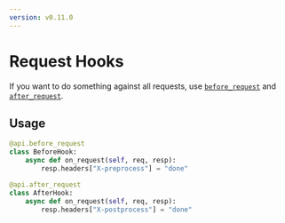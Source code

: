 ```yaml
---
version: v0.11.0
---
```


# Request Hooks

If you want to do something against all requests, use [`before_request`](api/api-py.md#Api.before_request) and [`after_request`](api/api-py.md#Api.after_request).

## Usage

```python
@api.before_request
class BeforeHook:
    async def on_request(self, req, resp):
        resp.headers["X-preprocess"] = "done"

@api.after_request
class AfterHook:
    async def on_request(self, req, resp):
        resp.headers["X-postprocess"] = "done"

```
